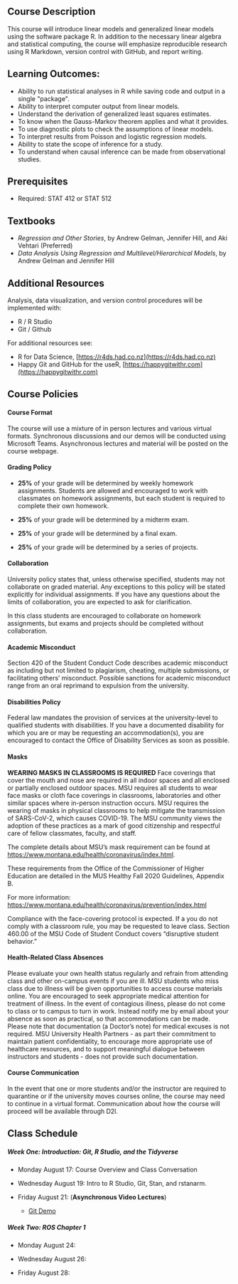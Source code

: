 ## Course Description

This course will introduce linear models and generalized linear models using the software package R. In addition to the necessary linear algebra and statistical computing, the course will emphasize reproducible research using R Markdown, version control with GitHub, and report writing.

## Learning Outcomes:

- Ability to run statistical analyses in R while saving code and output in a single "package".
- Ability to interpret computer output from linear models.
- Understand the derivation of generalized least squares estimates.
- To know when the Gauss-Markov theorem applies and what it provides.
- To use diagnostic plots to check the assumptions of linear models.
- To interpret results from Poisson and logistic regression models.
- Ability to state the scope of inference for a study. 
- To understand when causal inference can be made from observational studies.

## Prerequisites

- Required: STAT 412 or STAT 512

## Textbooks

- _Regression and Other Stories_, by Andrew Gelman, Jennifer Hill, and Aki Vehtari (Preferred)
- _Data Analysis Using Regression and Multilevel/Hierarchical Models_, by Andrew Gelman and Jennifer Hill


## Additional Resources
Analysis, data visualization, and version control procedures will be implemented with:

- R / R Studio
- Git / Github

For additional resources see:

- R for Data Science, [https://r4ds.had.co.nz](https://r4ds.had.co.nz)
- Happy Git and GitHub for the useR,  [https://happygitwithr.com](https://happygitwithr.com)

## Course Policies

#### Course Format

The course will use a mixture of in person lectures and various virtual formats. Synchronous discussions and our demos will be conducted using Microsoft Teams. Asynchronous lectures and material will be posted on the course webpage.

#### Grading Policy

- **25%** of your grade will be determined by weekly homework assignments. Students are allowed and encouraged to work with classmates on homework assignments, but each student is required to complete their own homework. 

- **25%** of your grade will be determined by a midterm exam. 

- **25%** of your grade will be determined by a final exam. 

- **25%** of your grade will be determined by a series of projects. 


#### Collaboration
University policy states that, unless otherwise specified, students may not collaborate on graded material. Any exceptions to this policy will be stated explicitly for individual assignments. If you have any questions about the limits of collaboration, you are expected to ask for clarification.

In this class students are encouraged to collaborate on homework assignments, but exams and projects should be completed without collaboration.


####  Academic Misconduct
Section 420 of the Student Conduct Code describes academic misconduct as including but not limited to plagiarism, cheating, multiple submissions, or facilitating others’ misconduct. Possible sanctions for academic misconduct range from an oral reprimand to expulsion from the university.

#### Disabilities Policy

Federal law mandates the provision of services at the university-level to qualified students with disabilities. If you have a documented disability for which you are or may be requesting an accommodation(s), you are encouraged to contact the Office of Disability Services as soon as possible.

#### Masks 

__WEARING MASKS IN CLASSROOMS IS REQUIRED__
Face coverings that cover the mouth and nose are required in all indoor spaces and all enclosed or partially enclosed outdoor spaces. MSU requires all students to wear face masks or cloth face coverings in classrooms, laboratories and other similar spaces where in-person instruction occurs. MSU requires the wearing of masks in physical classrooms to help mitigate the transmission of SARS-CoV-2, which causes COVID-19.  The MSU community views the adoption of these practices as a mark of good citizenship and respectful care of fellow classmates, faculty, and staff.

The complete details about MSU’s mask requirement can be found at https://www.montana.edu/health/coronavirus/index.html. 

These requirements from the Office of the Commissioner of Higher Education are detailed in the MUS Healthy Fall 2020 Guidelines, Appendix B.

For more information: https://www.montana.edu/health/coronavirus/prevention/index.html

Compliance with the face-covering protocol is expected. If a you do not comply with a classroom rule, you may be requested to leave class.  Section 460.00 of the MSU Code of Student Conduct covers “disruptive student behavior.” 

#### Health-Related Class Absences

Please evaluate your own health status regularly and refrain from attending class and other on-campus events if you are ill.  MSU students who miss class due to illness will be given opportunities to access course materials online. You are encouraged to seek appropriate medical attention for treatment of illness.  In the event of contagious illness, please do not come to class or to campus to turn in work. Instead notify me by email about your absence as soon as practical, so that accommodations can be made.  Please note that documentation (a Doctor’s note) for medical excuses is not required.  MSU University Health Partners - as part their commitment to maintain patient confidentiality, to encourage more appropriate use of healthcare resources, and to support meaningful dialogue between instructors and students - does not provide such documentation.


#### Course Communication

In the event that one or more students and/or the instructor are required to quarantine or if the university moves courses online, the course may need to continue in a virtual format. Communication about how the course will proceed will be available through D2l.

## Class Schedule

##### Week One: Introduction: Git, R Studio, and the Tidyverse
- Monday August 17: Course Overview and Class Conversation

- Wednesday August 19: Intro to R Studio, Git, Stan, and rstanarm.

- Friday August 21: (__Asynchronous Video Lectures__)
   - [Git Demo](https://stat506.github.io/Lecture2/)

##### Week Two: ROS Chapter 1
- Monday August 24: 

- Wednesday August 26:
   
- Friday August 28:


<!---

### ANOVA and Linear Regression
##### Week Three
- Monday August 31: 
    - HW 1: Part 1 and Part 2 due, add [HW 1 Part 2]( https://stat506.github.io/HW1_Part2/) to HW1 question repo
    - Weekly Reading: GH Preface and Chapter 1
    
- Wednesday September 2:
    - [Weekly Lecture Notes](https://github.com/STAT506/Lecture4/blob/master/CH1_notes.pdf) ([R Markdown Source Code](https://github.com/STAT506/Lecture4/blob/master/CH1_notes.Rmd)) ([Annotated Notes](https://github.com/STAT506/Lecture4/blob/master/CH1_notes_annotated.pdf))

- Friday September 4:

##### Week Four

- Monday September 7: __No Class__

- Wednesday September 9:
    - [HW 2 due](https://stat506.github.io/HW2/) ([R Markdown Source Code](https://github.com/STAT506/HW2/blob/master/HW2.Rmd)) ([Download HW2 Repo](https://classroom.github.com/a/oQ79buBN))

- Friday September 11:
    

##### Week Five

- Monday September 14:
    - Weekly Reading: Chapter 3
    - [Weekly Lecture Notes](https://github.com/STAT506/Lecture6/blob/master/CH3_notes.pdf) ([R Markdown Source Code](https://github.com/STAT506/Lecture6/blob/master/CH3_notes.Rmd))([Annotated Notes](https://github.com/STAT506/Lecture6/blob/master/CH3_notes.pdf))
    - [Project 1 due](https://stat506.github.io/Project1/) ([Download Project 1 Repo](https://classroom.github.com/a/_nJaCFrq))
  
- Wednesday September 16:
  - [HW 3 due](https://github.com/STAT506/HW3/blob/master/HW3.md) ([R Markdown Source Code](https://github.com/STAT506/HW3/blob/master/HW3.Rmd)) ([Download HW 3 Repo](https://classroom.github.com/a/NBBXK4vS))
  
- Friday September 18:

##### Week Six

- Monday September 21: 

- Wednesday September 23:
    - Weekly Reading: Chapter 4.1 - Chapter 4.3
    - [Weekly Lecture Notes](https://github.com/STAT506/Lecture7/blob/master/CH4_notes.pdf) ([R Markdown Source Code](https://github.com/STAT506/Lecture7/blob/master/CH4_notes.Rmd)) ([Annotated Notes](https://github.com/STAT506/Lecture7/blob/master/CH4_notes_annotated.pdf))
    - [HW 4 due](https://stat506.github.io/HW4/) ([Download HW 4 Repo](https://classroom.github.com/a/0fmQczmb))

- Friday September 25:


##### Week Seven

- Monday September 28:
    - Weekly Reading: Chapter 4.4 - 4.7
    - [Weekly Lecture Notes](https://github.com/STAT506/Lecture8/blob/master/CH4_part2.pdf) ([R Markdown Source Code](https://github.com/STAT506/Lecture8/blob/master/CH4_part2.Rmd)) ([Annotated Notes](https://github.com/STAT506/Lecture8/blob/master/CH4_part2_annotated.pdf))

### Predictive Modeling and Regression Trees

- Wednesday September 30:
    - [HW 5 due](https://stat506.github.io/HW5/) ([Download HW 5 Repo](https://classroom.github.com/a/aTLmrcab))
    - [Weekly Lecture Notes, v2](https://github.com/STAT506/Lecture9/blob/master/LecturePredModeling.pdf) ([R Markdown Source Code](https://github.com/STAT506/Lecture9/blob/master/LecturePredModeling.Rmd)) ([Annotated Notes](https://github.com/STAT506/Lecture9/blob/master/LecturePredModeling_annotated.pdf))

- Friday October 2:

### Simulation of Probability Models and Model Fits

##### Week Eight

- Monday October 5:
    - Weekly Reading: Chapter 7.1 - 7.3
    - [Weekly Lecture Notes](https://github.com/STAT506/Lecture10/blob/master/CH7.pdf) ([R Markdown Source Code](https://github.com/STAT506/Lecture10/blob/master/CH7.Rmd)) ([Annotated Notes](https://github.com/STAT506/Lecture10/blob/master/CH7_annotated.pdf))

- Wednesday October 7:
    - [HW 6 due](https://stat506.github.io/HW6/) ([Download HW 6 Repo](https://classroom.github.com/a/qpisGieV))

- Friday October 9:


##### Week Nine

- Monday October 12:
    - Weekly Reading: Chapter 8
    - [Weekly Lecture Notes](https://github.com/STAT506/Lecture11/blob/master/CH8.pdf) ([R Markdown Source Code](https://github.com/STAT506/Lecture11/blob/master/CH8.Rmd))

- Wednesday October 14:
    - [HW 7 due](https://stat506.github.io/HW7/) ([Download HW 7 Repo](https://classroom.github.com/a/dy6m-Mzi)) _optional assignment_

- Friday October 16:
    - [Additional Lecture Notes](https://github.com/STAT506/Lecture12/blob/master/CH5.pdf) ([R Markdown Source Code](https://github.com/STAT506/Lecture12/blob/master/CH5.Rmd))
    - [Project 2 due](https://stat506.github.io/Project2/) ([Download Project Repo](https://classroom.github.com/g/cGImBggz))


##### Week Ten

- Monday October 19: 

- Wednesday October 21: 

- Friday October 23:

##### Week Eleven

- Monday October 26:
    - [Video Lecture: Ch. 8](https://montana.techsmithrelay.com/j6EE) ([Google Jam Board](https://jamboard.google.com/d/16mgn09S4cxuqL9ZHUC75YWVvKv_1DbEBnr4T-4k9fgQ/viewer))
    - Reading: GH, Chapter 5
    - [Video Lecture: Logistic Regression](https://montana.techsmithrelay.com/OXwO) ([Google Jam Board](https://jamboard.google.com/d/16mgn09S4cxuqL9ZHUC75YWVvKv_1DbEBnr4T-4k9fgQ/viewer?f=1))
    - Questions about Ch. 8 / Intro to Logistic: [Google Hangout Link](https://meet.google.com/mzd-outz-uuw)

- Wednesday October 28:
   - Midterm Q-and-A: [Google Hangout Link](https://meet.google.com/mzd-outz-uuw)
   - [Midterm Take Home Assigned](https://github.com/STAT506/midterm/blob/master/Midterm_S2020.pdf) ([download Midterm Repo](https://classroom.github.com/a/5OaLfqRF))
    
- Friday October 30: __No Class__

##### Week Twelve

- Monday November 2:
    - No new material, work on midterm.
    - Midterm Q-and-A: [Google Hangout Link](https://meet.google.com/mzd-outz-uuw)

- Wednesday November 4:
    - Reading: GH, Chapter 5
    - [Video Lecture: Logistic Regression](https://montana.techsmithrelay.com/OXwO) ([Google Jam Board](https://jamboard.google.com/d/16mgn09S4cxuqL9ZHUC75YWVvKv_1DbEBnr4T-4k9fgQ/viewer?f=1))
    - Questions about intro to Logistic: [Google Hangout Link](https://meet.google.com/mzd-outz-uuw)
    - Chapter 5, part 2
    
- Friday November 6:
    - Interactive Documents with R Shiny: Class Demo ([R Markdown Document](https://github.com/stat408/Lab9/blob/master/Lab9_Shiny.Rmd)) [Google Hangout Link](https://meet.google.com/mzd-outz-uuw)
    - Midterm Take Home Due
    - _Optional:_ [R Shiny Video](https://montana.techsmithrelay.com/Fy1d) ([R Shiny Slides](https://stat408.github.io/Lecture11/))


##### Week Thirteen: Logistic Regression

- Monday November 9:
    - [Google Hangout Link](https://meet.google.com/mzd-outz-uuw)
    - [Logistic Demo RMD](https://github.com/STAT506/Lecture13/blob/master/Logistic_Demo.Rmd) ([Logistic Demo Key RMD](https://github.com/STAT506/Lecture13/blob/master/Logistic_Demo_key.Rmd)) ([Video Recording](https://montana.techsmithrelay.com/hF5D))
    - Weekly Reading: GH Chapter 5
- Wednesday November 11: __No Class__
    - [Google Hangout Link](https://meet.google.com/mzd-outz-uuw) ([Class Recording](https://montana.techsmithrelay.com/toUe))
    - ([Google Jam Board](https://jamboard.google.com/d/16mgn09S4cxuqL9ZHUC75YWVvKv_1DbEBnr4T-4k9fgQ/viewer?f=4))
    - [Video Lecture 1](https://montana.techsmithrelay.com/4EBd)
    - [Video Lecture 2](https://montana.techsmithrelay.com/akzy)
    - [Lecture Key](https://github.com/STAT506/Lecture13/blob/master/CH5_key_pt2.pdf)

- Friday November 13: __No Class__

##### Week Fourteen: Generalized Linear Models

- Monday November 16:
    - [HW 8 due](https://github.com/STAT506/HW8/blob/master/HW8.pdf) ([Download Repo](https://classroom.github.com/a/N-OxSPtZ))
    - Weekly Reading: GH Chapter 6
    - Generalized Linear Models Overview ([Google Hangout Link](https://meet.google.com/mzd-outz-uuw)) ([Class Video Recording](https://montana.techsmithrelay.com/e7IS))

- Wednesday November 18:
    - Generalized Linear Models ([Class Video Recording](https://montana.techsmithrelay.com/aiLp))

##### Week Fifteen: Hierarchical Models Overview


- Wednesday November 25:
    - Final exam

--->


